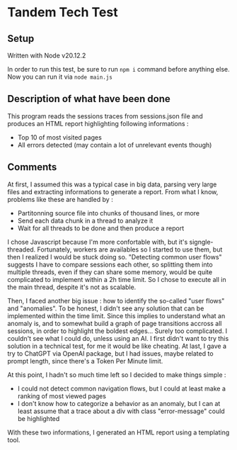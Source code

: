 # Tandem Tech Test

## Setup

Written with Node v20.12.2

In order to run this test, be sure to run `npm i` command before anything else. Now you can run it via `node main.js`

## Description of what have been done

This program reads the sessions traces from sessions.json file and produces an HTML report highlighting following informations :

- Top 10 of most visited pages
- All errors detected (may contain a lot of unrelevant events though)

## Comments

At first, I assumed this was a typical case in big data, parsing very large files and extracting informations to generate a report. From what I know, problems like these are handled by :

- Partitonning source file into chunks of thousand lines, or more
- Send each data chunk in a thread to analyze it
- Wait for all threads to be done and then produce a report

I chose Javascript because I'm more confortable with, but it's signgle-threaded. Fortunately, workers are availables so I started to use them, but then I realized I would be stuck doing so. "Detecting common user flows" suggests I have to compare sessions each other, so splitting them into multiple threads, even if they can share some memory, would be quite complicated to implement within a 2h time limit. So I chose to execute all in the main thread, despite it's not as scalable.

Then, I faced another big issue : how to identify the so-called "user flows" and "anomalies". To be honest, I didn't see any solution that can be implemented within the time limit. Since this implies to understand what an anomaly is, and to somewhat build a graph of page transitions accross all sessions, in order to highlight the boldest edges... Surely too complicated. I couldn't see what I could do, unless using an AI. I first didn't want to try this solution in a technical test, for me it would be like cheating. At last, I gave a try to ChatGPT via OpenAI package, but I had issues, maybe related to prompt length, since there's a Token Per Minute limit.

At this point, I hadn't so much time left so I decided to make things simple :

- I could not detect common navigation flows, but I could at least make a ranking of most viewed pages
- I don't know how to categorize a behavior as an anomaly, but I can at least assume that a trace about a div with class "error-message" could be highlighted

With these two informations, I generated an HTML report using a templating tool.
